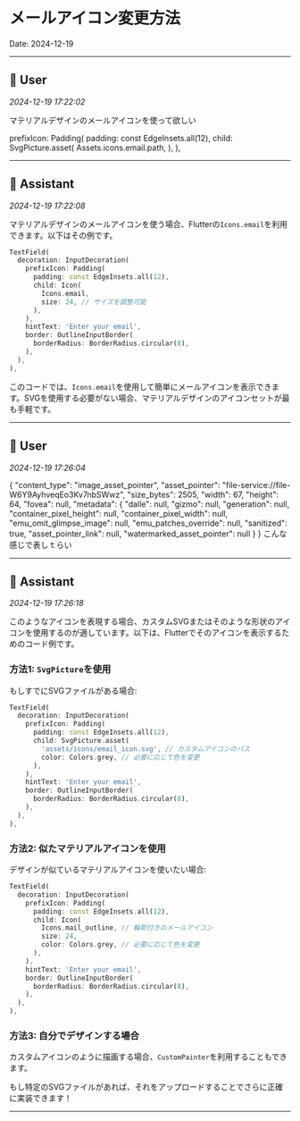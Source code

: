 # メールアイコン変更方法

Date: 2024-12-19

---

## 👤 User
*2024-12-19 17:22:02*

マテリアルデザインのメールアイコンを使って欲しい

prefixIcon: Padding(
                                padding: const EdgeInsets.all(12),
                                child: SvgPicture.asset(
                                  Assets.icons.email.path,
                                ),
                              ),

---

## 🤖 Assistant
*2024-12-19 17:22:08*

マテリアルデザインのメールアイコンを使う場合、Flutterの`Icons.email`を利用できます。以下はその例です。

```dart
TextField(
  decoration: InputDecoration(
    prefixIcon: Padding(
      padding: const EdgeInsets.all(12),
      child: Icon(
        Icons.email,
        size: 24, // サイズを調整可能
      ),
    ),
    hintText: 'Enter your email',
    border: OutlineInputBorder(
      borderRadius: BorderRadius.circular(8),
    ),
  ),
),
```

このコードでは、`Icons.email`を使用して簡単にメールアイコンを表示できます。SVGを使用する必要がない場合、マテリアルデザインのアイコンセットが最も手軽です。

---

## 👤 User
*2024-12-19 17:26:04*

{
  "content_type": "image_asset_pointer",
  "asset_pointer": "file-service://file-W6Y9AyhveqEo3Kv7nbSWwz",
  "size_bytes": 2505,
  "width": 67,
  "height": 64,
  "fovea": null,
  "metadata": {
    "dalle": null,
    "gizmo": null,
    "generation": null,
    "container_pixel_height": null,
    "container_pixel_width": null,
    "emu_omit_glimpse_image": null,
    "emu_patches_override": null,
    "sanitized": true,
    "asset_pointer_link": null,
    "watermarked_asset_pointer": null
  }
}
こんな感じで表しｔらい

---

## 🤖 Assistant
*2024-12-19 17:26:18*

このようなアイコンを表現する場合、カスタムSVGまたはそのような形状のアイコンを使用するのが適しています。以下は、Flutterでそのアイコンを表示するためのコード例です。

### 方法1: `SvgPicture`を使用
もしすでにSVGファイルがある場合:
```dart
TextField(
  decoration: InputDecoration(
    prefixIcon: Padding(
      padding: const EdgeInsets.all(12),
      child: SvgPicture.asset(
        'assets/icons/email_icon.svg', // カスタムアイコンのパス
        color: Colors.grey, // 必要に応じて色を変更
      ),
    ),
    hintText: 'Enter your email',
    border: OutlineInputBorder(
      borderRadius: BorderRadius.circular(8),
    ),
  ),
),
```

### 方法2: 似たマテリアルアイコンを使用
デザインが似ているマテリアルアイコンを使いたい場合:
```dart
TextField(
  decoration: InputDecoration(
    prefixIcon: Padding(
      padding: const EdgeInsets.all(12),
      child: Icon(
        Icons.mail_outline, // 輪郭付きのメールアイコン
        size: 24,
        color: Colors.grey, // 必要に応じて色を変更
      ),
    ),
    hintText: 'Enter your email',
    border: OutlineInputBorder(
      borderRadius: BorderRadius.circular(8),
    ),
  ),
),
```

### 方法3: 自分でデザインする場合
カスタムアイコンのように描画する場合、`CustomPainter`を利用することもできます。

もし特定のSVGファイルがあれば、それをアップロードすることでさらに正確に実装できます！

---

